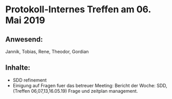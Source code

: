 # Protokoll-Internes Treffen am 06. Mai 2019

## Anwesend: 
 Jannik, Tobias, Rene, Theodor, Gordian

## Inhalte:
- SDD refinement
- Einigung auf Fragen fuer das betreuer Meeting:
    Bericht der Woche: SDD, (Treffen 06,07,13,16.05.19)
    Frage und zeitplan management.